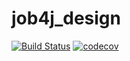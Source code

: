 # job4j_design

[![Build Status](https://travis-ci.com/rvk12/job4j_design.svg?branch=master)](https://travis-ci.com/rvk12/job4j_design)
[![codecov](https://codecov.io/gh/rvk12/job4j_design/branch/master/graph/badge.svg?token=UEKEL697KW)](https://codecov.io/gh/rvk12/job4j_design)
